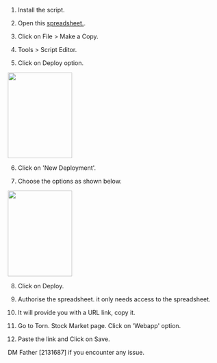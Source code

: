 1) Install the script.

2) Open this [spreadsheet.](https://docs.google.com/spreadsheets/d/1Dcoxt7AW3VMKec8Wmwc3DdFEOf7BGEj8z50JxoKNM54/edit?usp=drivesdk).

3) Click on File > Make a Copy.

4) Tools > Script Editor.

5) Click on Deploy option.

<img src="https://cdn.discordapp.com/attachments/559880545358839820/836169107589824562/Screenshot_20210426-144100_Kiwi_Browser.jpg" height="200px" width="150px">

6) Click on 'New Deployment'.

7) Choose the options as shown below.

<img src="https://cdn.discordapp.com/attachments/559880545358839820/836169228922781696/Screenshot_20210426-144151_Kiwi_Browser.jpg" height="200px" width="150px">

8) Click on Deploy. 

9) Authorise the spreadsheet. it only needs access to the spreadsheet.

10) It will provide you with a URL link, copy it.

11) Go to Torn. Stock Market page. Click on 'Webapp' option.

12) Paste the link and Click on Save.

DM Father [2131687] if you encounter any issue.


